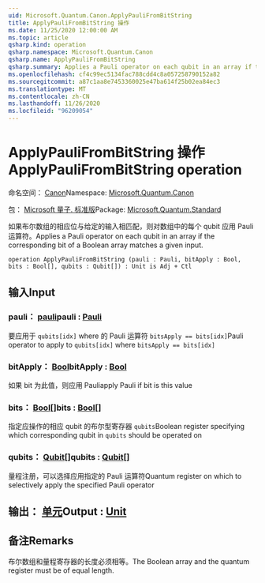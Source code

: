 ```yaml
---
uid: Microsoft.Quantum.Canon.ApplyPauliFromBitString
title: ApplyPauliFromBitString 操作
ms.date: 11/25/2020 12:00:00 AM
ms.topic: article
qsharp.kind: operation
qsharp.namespace: Microsoft.Quantum.Canon
qsharp.name: ApplyPauliFromBitString
qsharp.summary: Applies a Pauli operator on each qubit in an array if the corresponding bit of a Boolean array matches a given input.
ms.openlocfilehash: cf4c99ec5134fac788cdd4c8a057258790152a82
ms.sourcegitcommit: a87c1aa8e7453360025e47ba614f25b02ea84ec3
ms.translationtype: MT
ms.contentlocale: zh-CN
ms.lasthandoff: 11/26/2020
ms.locfileid: "96209054"
---
```

# <a name="applypaulifrombitstring-operation"></a><span data-ttu-id="d84f1-102">ApplyPauliFromBitString 操作</span><span class="sxs-lookup"><span data-stu-id="d84f1-102">ApplyPauliFromBitString operation</span></span>

<span data-ttu-id="d84f1-103">命名空间： [Canon](xref:Microsoft.Quantum.Canon)</span><span class="sxs-lookup"><span data-stu-id="d84f1-103">Namespace: [Microsoft.Quantum.Canon](xref:Microsoft.Quantum.Canon)</span></span>

<span data-ttu-id="d84f1-104">包： [Microsoft 量子. 标准版](https://nuget.org/packages/Microsoft.Quantum.Standard)</span><span class="sxs-lookup"><span data-stu-id="d84f1-104">Package: [Microsoft.Quantum.Standard](https://nuget.org/packages/Microsoft.Quantum.Standard)</span></span>


<span data-ttu-id="d84f1-105">如果布尔数组的相应位与给定的输入相匹配，则对数组中的每个 qubit 应用 Pauli 运算符。</span><span class="sxs-lookup"><span data-stu-id="d84f1-105">Applies a Pauli operator on each qubit in an array if the corresponding bit of a Boolean array matches a given input.</span></span>

```qsharp
operation ApplyPauliFromBitString (pauli : Pauli, bitApply : Bool, bits : Bool[], qubits : Qubit[]) : Unit is Adj + Ctl
```


## <a name="input"></a><span data-ttu-id="d84f1-106">输入</span><span class="sxs-lookup"><span data-stu-id="d84f1-106">Input</span></span>

### <a name="pauli--pauli"></a><span data-ttu-id="d84f1-107">pauli： [pauli](xref:microsoft.quantum.lang-ref.pauli)</span><span class="sxs-lookup"><span data-stu-id="d84f1-107">pauli : [Pauli](xref:microsoft.quantum.lang-ref.pauli)</span></span>

<span data-ttu-id="d84f1-108">要应用于 `qubits[idx]` where 的 Pauli 运算符 `bitsApply == bits[idx]`</span><span class="sxs-lookup"><span data-stu-id="d84f1-108">Pauli operator to apply to `qubits[idx]` where `bitsApply == bits[idx]`</span></span>


### <a name="bitapply--bool"></a><span data-ttu-id="d84f1-109">bitApply： [Bool](xref:microsoft.quantum.lang-ref.bool)</span><span class="sxs-lookup"><span data-stu-id="d84f1-109">bitApply : [Bool](xref:microsoft.quantum.lang-ref.bool)</span></span>

<span data-ttu-id="d84f1-110">如果 bit 为此值，则应用 Pauli</span><span class="sxs-lookup"><span data-stu-id="d84f1-110">apply Pauli if bit is this value</span></span>


### <a name="bits--bool"></a><span data-ttu-id="d84f1-111">bits： [Bool](xref:microsoft.quantum.lang-ref.bool)[]</span><span class="sxs-lookup"><span data-stu-id="d84f1-111">bits : [Bool](xref:microsoft.quantum.lang-ref.bool)[]</span></span>

<span data-ttu-id="d84f1-112">指定应操作的相应 qubit 的布尔型寄存器 `qubits`</span><span class="sxs-lookup"><span data-stu-id="d84f1-112">Boolean register specifying which corresponding qubit in `qubits` should be operated on</span></span>


### <a name="qubits--qubit"></a><span data-ttu-id="d84f1-113">qubits： [Qubit](xref:microsoft.quantum.lang-ref.qubit)[]</span><span class="sxs-lookup"><span data-stu-id="d84f1-113">qubits : [Qubit](xref:microsoft.quantum.lang-ref.qubit)[]</span></span>

<span data-ttu-id="d84f1-114">量程注册，可以选择应用指定的 Pauli 运算符</span><span class="sxs-lookup"><span data-stu-id="d84f1-114">Quantum register on which to selectively apply the specified Pauli operator</span></span>



## <a name="output--unit"></a><span data-ttu-id="d84f1-115">输出： [单元](xref:microsoft.quantum.lang-ref.unit)</span><span class="sxs-lookup"><span data-stu-id="d84f1-115">Output : [Unit](xref:microsoft.quantum.lang-ref.unit)</span></span>



## <a name="remarks"></a><span data-ttu-id="d84f1-116">备注</span><span class="sxs-lookup"><span data-stu-id="d84f1-116">Remarks</span></span>

<span data-ttu-id="d84f1-117">布尔数组和量程寄存器的长度必须相等。</span><span class="sxs-lookup"><span data-stu-id="d84f1-117">The Boolean array and the quantum register must be of equal length.</span></span>